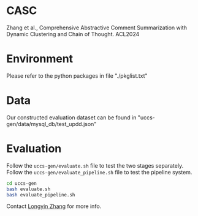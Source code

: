 # CASC
Zhang et al., Comprehensive Abstractive Comment Summarization with Dynamic Clustering and Chain of Thought. ACL2024

# Environment
Please refer to the python packages in file "./pkglist.txt"

# Data
Our constructed evaluation dataset can be found in "uccs-gen/data/mysql_db/test_updd.json"

# Evaluation
Follow the `uccs-gen/evaluate.sh` file to test the two stages separately.
Follow the `uccs-gen/evaluate_pipeline.sh` file to test the pipeline system.

```bash
cd uccs-gen
bash evaluate.sh
bash evaluate_pipeline.sh
```

Contact [Longyin Zhang](zhangly@i2r.a-star.edu.sg) for more info.